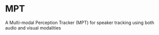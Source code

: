 # MPT
A Multi-modal Perception Tracker (MPT) for speaker tracking using both audio and visual modalities
